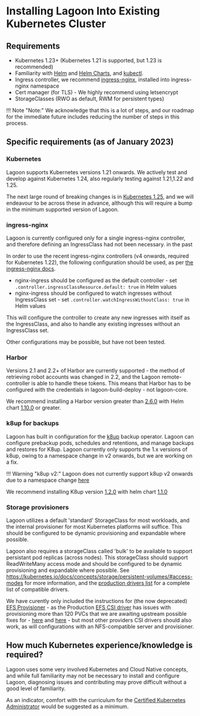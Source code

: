# Installing Lagoon Into Existing Kubernetes Cluster

## Requirements

* Kubernetes 1.23+ (Kubernetes 1.21 is supported, but 1.23 is recommended)
* Familiarity with [Helm](https://helm.sh) and [Helm Charts](https://helm.sh/docs/topics/charts/#helm), and [kubectl](https://kubernetes.io/docs/tasks/tools/).
* Ingress controller, we recommend [ingress-nginx](https://github.com/kubernetes/ingress-nginx), installed into ingress-nginx namespace
* Cert manager (for TLS) - We highly recommend using letsencrypt
* StorageClasses (RWO as default, RWM for persistent types)

!!! Note "Note:"
    We acknowledge that this is a lot of steps, and our roadmap for the immediate future includes reducing the number of steps in this process.

## Specific requirements (as of January 2023)

### Kubernetes
Lagoon supports Kubernetes versions 1.21 onwards. We actively test and develop against Kubernetes 1.24, also regularly testing against 1.21,1.22 and 1.25.

The next large round of breaking changes is in [Kubernetes 1.25](https://kubernetes.io/docs/reference/using-api/deprecation-guide/#v1-25), and we will endeavour to be across these in advance, although this will require a bump in the minimum supported version of Lagoon.

### ingress-nginx
Lagoon is currently configured only for a single ingress-nginx controller, and therefore defining an IngressClass had not been necessary. in the past

In order to use the recent ingress-nginx controllers (v4 onwards, required for Kubernetes 1.22), the following configuration should be used, as per [the ingress-nginx docs](https://kubernetes.github.io/ingress-nginx/#what-is-an-ingressclass-and-why-is-it-important-for-users-of-ingress-nginx-controller-now).

- nginx-ingress should be configured as the default controller - set `.controller.ingressClassResource.default: true` in Helm values
- nginx-ingress should be configured to watch ingresses without IngressClass set - set `.controller.watchIngressWithoutClass: true` in Helm values

This will configure the controller to create any new ingresses with itself as the IngressClass, and also to handle any existing ingresses without an IngressClass set.

Other configurations may be possible, but have not been tested.

### Harbor
Versions 2.1 and 2.2+ of Harbor are currently supported - the method of retrieving robot accounts was changed in 2.2, and the Lagoon remote-controller is able to handle these tokens. This means that Harbor has to be configured with the credentials in lagoon-build-deploy - not lagoon-core.

We recommend installing a Harbor version greater than [2.6.0](https://github.com/goharbor/harbor/releases/tag/v2.6.0) with Helm chart [1.10.0](https://github.com/goharbor/harbor-helm/releases/tag/v1.10.0) or greater.

### k8up for backups
Lagoon has built in configuration for the [k8up](https://k8up.io/k8up/1.2/index.html) backup operator. Lagoon can configure prebackup pods, schedules and retentions, and manage backups and restores for K8up. Lagoon currently only supports the 1.x versions of k8up, owing to a namespace change in v2 onwards, but we are working on a fix.

!!! Warning "k8up v2:"
    Lagoon does not currently support k8up v2 onwards due to a namespace change [here](https://github.com/uselagoon/build-deploy-tool/issues/121)

We recommend installing K8up version [1.2.0](https://github.com/k8up-io/k8up/releases/tag/v1.2.0) with helm chart [1.1.0](https://github.com/appuio/charts/releases/tag/k8up-1.1.0)

### Storage provisioners

Lagoon utilizes a default 'standard' StorageClass for most workloads, and the internal provisioner for most Kubernetes platforms will suffice. This should be configured to be dynamic provisioning and expandable where possible.

Lagoon also requires a storageClass called 'bulk' to be available to support persistant pod replicas (across nodes). This storageClass should support ReadWriteMany access mode and should be configured to be dynamic provisioning and expandable where possible. See https://kubernetes.io/docs/concepts/storage/persistent-volumes/#access-modes for more information, and the [production drivers list](https://kubernetes-csi.github.io/docs/drivers.html) for a complete list of compatible drivers.

We have curently only included the instructions for (the now deprecated) [EFS Provisioner](./efs-provisioner.md) - as the Production [EFS CSI driver](https://github.com/kubernetes-sigs/aws-efs-csi-driver) has issues with provisioning more than 120 PVCs that we are awaiting upstream possible fixes for - [here](https://github.com/kubernetes-sigs/aws-efs-csi-driver/pull/761) and [here](https://github.com/kubernetes-sigs/aws-efs-csi-driver/pull/732) - but most other providers CSI drivers should also work, as will configurations with an NFS-compatible server and provisioner.

## How much Kubernetes experience/knowledge is required?

Lagoon uses some very involved Kubernetes and Cloud Native concepts, and while full familiarity may not be necessary to install and configure Lagoon, diagnosing issues and contributing may prove difficult without a good level of familiarity.

As an indicator, comfort with the curriculum for the [Certified Kubernetes Administrator](https://www.cncf.io/certification/cka/) would be suggested as a minimum.
